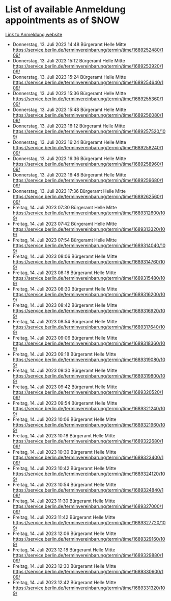 # List of available Anmeldung appointments as of $NOW
[Link to Anmeldung website](https://service.berlin.de/terminvereinbarung/termin/tag.php?termin=1&anliegen[]=120686&dienstleisterlist=122210,122217,327316,122219,327312,122227,327314,122231,327346,122243,327348,122254,122252,329742,122260,329745,122262,329748,122271,327278,122273,327274,122277,327276,330436,122280,327294,122282,327290,122284,327292,122291,327270,122285,327266,122286,327264,122296,327268,150230,329760,122297,327286,122294,327284,122312,329763,122314,329775,122304,327330,122311,327334,122309,327332,317869,122281,327352,122279,329772,122283,122276,327324,122274,327326,122267,329766,122246,327318,122251,327320,122257,327322,122208,327298,122226,327300&herkunft=http%3A%2F%2Fservice.berlin.de%2Fdienstleistung%2F120686%2F)
- Donnerstag, 13. Juli 2023 14:48 Bürgeramt Helle Mitte https://service.berlin.de/terminvereinbarung/termin/time/1689252480/109/
- Donnerstag, 13. Juli 2023 15:12 Bürgeramt Helle Mitte https://service.berlin.de/terminvereinbarung/termin/time/1689253920/109/
- Donnerstag, 13. Juli 2023 15:24 Bürgeramt Helle Mitte https://service.berlin.de/terminvereinbarung/termin/time/1689254640/109/
- Donnerstag, 13. Juli 2023 15:36 Bürgeramt Helle Mitte https://service.berlin.de/terminvereinbarung/termin/time/1689255360/109/
- Donnerstag, 13. Juli 2023 15:48 Bürgeramt Helle Mitte https://service.berlin.de/terminvereinbarung/termin/time/1689256080/109/
- Donnerstag, 13. Juli 2023 16:12 Bürgeramt Helle Mitte https://service.berlin.de/terminvereinbarung/termin/time/1689257520/109/
- Donnerstag, 13. Juli 2023 16:24 Bürgeramt Helle Mitte https://service.berlin.de/terminvereinbarung/termin/time/1689258240/109/
- Donnerstag, 13. Juli 2023 16:36 Bürgeramt Helle Mitte https://service.berlin.de/terminvereinbarung/termin/time/1689258960/109/
- Donnerstag, 13. Juli 2023 16:48 Bürgeramt Helle Mitte https://service.berlin.de/terminvereinbarung/termin/time/1689259680/109/
- Donnerstag, 13. Juli 2023 17:36 Bürgeramt Helle Mitte https://service.berlin.de/terminvereinbarung/termin/time/1689262560/109/
- Freitag, 14. Juli 2023 07:30 Bürgeramt Helle Mitte https://service.berlin.de/terminvereinbarung/termin/time/1689312600/109/
- Freitag, 14. Juli 2023 07:42 Bürgeramt Helle Mitte https://service.berlin.de/terminvereinbarung/termin/time/1689313320/109/
- Freitag, 14. Juli 2023 07:54 Bürgeramt Helle Mitte https://service.berlin.de/terminvereinbarung/termin/time/1689314040/109/
- Freitag, 14. Juli 2023 08:06 Bürgeramt Helle Mitte https://service.berlin.de/terminvereinbarung/termin/time/1689314760/109/
- Freitag, 14. Juli 2023 08:18 Bürgeramt Helle Mitte https://service.berlin.de/terminvereinbarung/termin/time/1689315480/109/
- Freitag, 14. Juli 2023 08:30 Bürgeramt Helle Mitte https://service.berlin.de/terminvereinbarung/termin/time/1689316200/109/
- Freitag, 14. Juli 2023 08:42 Bürgeramt Helle Mitte https://service.berlin.de/terminvereinbarung/termin/time/1689316920/109/
- Freitag, 14. Juli 2023 08:54 Bürgeramt Helle Mitte https://service.berlin.de/terminvereinbarung/termin/time/1689317640/109/
- Freitag, 14. Juli 2023 09:06 Bürgeramt Helle Mitte https://service.berlin.de/terminvereinbarung/termin/time/1689318360/109/
- Freitag, 14. Juli 2023 09:18 Bürgeramt Helle Mitte https://service.berlin.de/terminvereinbarung/termin/time/1689319080/109/
- Freitag, 14. Juli 2023 09:30 Bürgeramt Helle Mitte https://service.berlin.de/terminvereinbarung/termin/time/1689319800/109/
- Freitag, 14. Juli 2023 09:42 Bürgeramt Helle Mitte https://service.berlin.de/terminvereinbarung/termin/time/1689320520/109/
- Freitag, 14. Juli 2023 09:54 Bürgeramt Helle Mitte https://service.berlin.de/terminvereinbarung/termin/time/1689321240/109/
- Freitag, 14. Juli 2023 10:06 Bürgeramt Helle Mitte https://service.berlin.de/terminvereinbarung/termin/time/1689321960/109/
- Freitag, 14. Juli 2023 10:18 Bürgeramt Helle Mitte https://service.berlin.de/terminvereinbarung/termin/time/1689322680/109/
- Freitag, 14. Juli 2023 10:30 Bürgeramt Helle Mitte https://service.berlin.de/terminvereinbarung/termin/time/1689323400/109/
- Freitag, 14. Juli 2023 10:42 Bürgeramt Helle Mitte https://service.berlin.de/terminvereinbarung/termin/time/1689324120/109/
- Freitag, 14. Juli 2023 10:54 Bürgeramt Helle Mitte https://service.berlin.de/terminvereinbarung/termin/time/1689324840/109/
- Freitag, 14. Juli 2023 11:30 Bürgeramt Helle Mitte https://service.berlin.de/terminvereinbarung/termin/time/1689327000/109/
- Freitag, 14. Juli 2023 11:42 Bürgeramt Helle Mitte https://service.berlin.de/terminvereinbarung/termin/time/1689327720/109/
- Freitag, 14. Juli 2023 12:06 Bürgeramt Helle Mitte https://service.berlin.de/terminvereinbarung/termin/time/1689329160/109/
- Freitag, 14. Juli 2023 12:18 Bürgeramt Helle Mitte https://service.berlin.de/terminvereinbarung/termin/time/1689329880/109/
- Freitag, 14. Juli 2023 12:30 Bürgeramt Helle Mitte https://service.berlin.de/terminvereinbarung/termin/time/1689330600/109/
- Freitag, 14. Juli 2023 12:42 Bürgeramt Helle Mitte https://service.berlin.de/terminvereinbarung/termin/time/1689331320/109/
